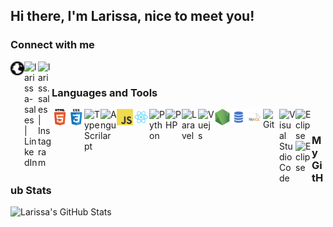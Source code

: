 ## Hi there, I'm Larissa, nice to meet you!

### Connect with me

[<img align="left" alt="larissasales.com.br" width="22px" src="https://raw.githubusercontent.com/iconic/open-iconic/master/svg/globe.svg" />][website]
[<img align="left" alt="larissa-sales | LinkedIn" width="22px" src="https://cdn.jsdelivr.net/npm/simple-icons@v3/icons/linkedin.svg" />][linkedin]
[<img align="left" alt="lariss.sales | Instagram" width="22px" src="https://cdn.jsdelivr.net/npm/simple-icons@v3/icons/instagram.svg" />][instagram]

<br />

### Languages and Tools

<img align="left" alt="HTML5" width="26px" src="https://raw.githubusercontent.com/github/explore/80688e429a7d4ef2fca1e82350fe8e3517d3494d/topics/html/html.png"/>

<img align="left" alt="CSS3" width="26px" src="https://raw.githubusercontent.com/github/explore/80688e429a7d4ef2fca1e82350fe8e3517d3494d/topics/css/css.png"/>

<img align="left" alt="TypeScript" width="26px" src="https://img.icons8.com/color/48/000000/typescript.png"/>

<img align="left" alt="Angular" width="26px" src="https://raw.githubusercontent.com/angular/angular/master/aio/src/assets/images/logos/angular/angular.svg" />

<img align="left" alt="JavaScript" width="26px" src="https://raw.githubusercontent.com/github/explore/80688e429a7d4ef2fca1e82350fe8e3517d3494d/topics/javascript/javascript.png"/>

<img align="left" alt="React" width="26px" src="https://raw.githubusercontent.com/github/explore/80688e429a7d4ef2fca1e82350fe8e3517d3494d/topics/react/react.png" />

<img align="left" alt="Python" width="26px" src="https://img.icons8.com/color/48/000000/python.png"/>

<img align="left" alt="PHP" width="26px" src="https://img.icons8.com/officel/16/000000/php-logo.png"/>

<img align="left" alt="Laravel" width="26px" src="https://img.icons8.com/fluent/48/000000/laravel.png"/>

<img align="left" alt="Vuejs" width="26px" src="https://img.icons8.com/windows/32/000000/vuejs.png"/>

<img align="left" alt="Node.js" width="26px" src="https://raw.githubusercontent.com/github/explore/80688e429a7d4ef2fca1e82350fe8e3517d3494d/topics/nodejs/nodejs.png"/>

<img align="left" alt="SQL" width="26px" src="https://raw.githubusercontent.com/github/explore/80688e429a7d4ef2fca1e82350fe8e3517d3494d/topics/sql/sql.png"/>

<img align="left" alt="MySQL" width="26px" src="https://raw.githubusercontent.com/github/explore/80688e429a7d4ef2fca1e82350fe8e3517d3494d/topics/mysql/mysql.png"/>

<img align="left" alt="Git" width="26px" src="https://img.icons8.com/color/48/000000/git.png"/>

<img align="left" alt="Visual Studio Code" width="26px" src="https://img.icons8.com/color/48/000000/visual-studio-code-2019.png"/>

<img align="left" alt="Eclipse" width="26px" src="https://img.icons8.com/ios/50/000000/java-coffee-cup-logo.png"/>

<img align="left" alt="Eclipse" width="26px" src="https://img.icons8.com/ios-filled/50/000000/java-eclipse.png"/>


<br />

### My GitHub Stats

<img align="left" alt="Larissa's GitHub Stats" src="https://github-readme-stats.codestackr.vercel.app/api?username=larissa-sales&show_icons=true&hide_border=true"/>


[website]: https://larissasales.com.br
[instagram]: https://instagram.com/lariss.sales
[linkedin]: https://linkedin.com/in/larissa-sales
